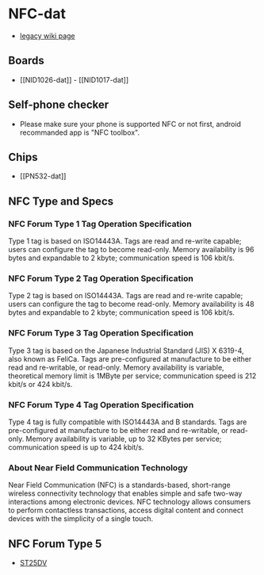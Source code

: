 
# NFC-dat 


- [legacy wiki page ](https://w.electrodragon.com/w/Category:NFC)

## Boards 

- [[NID1026-dat]] - [[NID1017-dat]]

## Self-phone checker 

- Please make sure your phone is supported NFC or not first, android recommanded app is "NFC toolbox".


## Chips 

- [[PN532-dat]]



## NFC Type and Specs 

### NFC Forum Type 1 Tag Operation Specification
Type 1 tag is based on ISO14443A. Tags are read and re-write capable; users can configure the tag to become read-only. Memory availability is 96 bytes and expandable to 2 kbyte; communication speed is 106 kbit/s.

### NFC Forum Type 2 Tag Operation Specification
Type 2 tag is based on ISO14443A. Tags are read and re-write capable; users can configure the tag to become read-only. Memory availability is 48 bytes and expandable to 2 kbyte; communication speed is 106 kbit/s.

### NFC Forum Type 3 Tag Operation Specification
Type 3 tag is based on the Japanese Industrial Standard (JIS) X 6319-4, also known as FeliCa. Tags are pre-configured at manufacture to be either read and re-writable, or read-only. Memory availability is variable, theoretical memory limit is 1MByte per service; communication speed is 212 kbit/s or 424 kbit/s.

### NFC Forum Type 4 Tag Operation Specification
Type 4 tag is fully compatible with ISO14443A and B standards. Tags are pre-configured at manufacture to be either read and re-writable, or read-only. Memory availability is variable, up to 32 KBytes per service; communication speed is up to 424 kbit/s.

### About Near Field Communication Technology
Near Field Communication (NFC) is a standards-based, short-range wireless connectivity technology that enables simple and safe two-way interactions among electronic devices. NFC technology allows consumers to perform contactless transactions, access digital content and connect devices with the simplicity of a single touch.

## NFC Forum Type 5


* [ST25DV](https://w.electrodragon.com/w/ST25DV)


